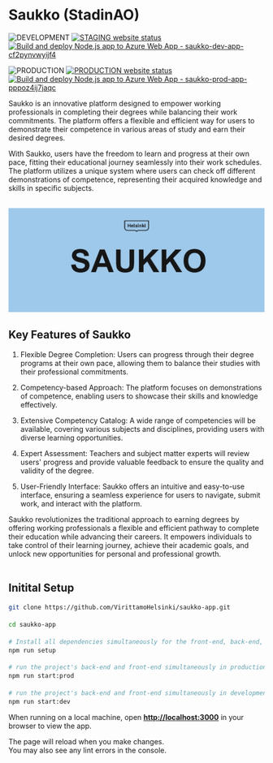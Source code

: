 # **Saukko (StadinAO)**


![DEVELOPMENT](https://img.shields.io/badge/SATGING-3d72a8)
[![STAGING website status](https://img.shields.io/website?url=https%3A//saukko-dev-app-cf2pynvwyijf4.azurewebsites.net)](https://saukko-dev-app-cf2pynvwyijf4.azurewebsites.net)
[![Build and deploy Node.js app to Azure Web App - saukko-dev-app-cf2pynvwyijf4](https://github.com/VirittamoHelsinki/saukko-app/actions/workflows/ci-update-env_saukko-dev-app-cf2pynvwyijf4.yml/badge.svg)](https://github.com/VirittamoHelsinki/saukko-app/actions/workflows/ci-update-env_saukko-dev-app-cf2pynvwyijf4.yml)

![PRODUCTION](https://img.shields.io/badge/PRODUCTION-8A2BE2)
[![PRODUCTION website status](https://img.shields.io/website?url=https%3A//saukko-prod-app-pppoz4ij7jaqc.azurewebsites.net)](https://saukko-prod-app-pppoz4ij7jaqc.azurewebsites.net)
[![Build and deploy Node.js app to Azure Web App - saukko-prod-app-pppoz4ij7jaqc](https://github.com/VirittamoHelsinki/saukko-app/actions/workflows/main_saukko-prod-app-pppoz4ij7jaqc.yml/badge.svg)](https://github.com/VirittamoHelsinki/saukko-app/actions/workflows/main_saukko-prod-app-pppoz4ij7jaqc.yml)


Saukko is an innovative platform designed to empower working professionals in completing their degrees while balancing their work commitments. The platform offers a flexible and efficient way for users to demonstrate their competence in various areas of study and earn their desired degrees.

With Saukko, users have the freedom to learn and progress at their own pace, fitting their educational journey seamlessly into their work schedules. The platform utilizes a unique system where users can check off different demonstrations of competence, representing their acquired knowledge and skills in specific subjects.
<br><br>

![Repo Preview Image](./repo-preview-img.webp "preview image")

## **Key Features of Saukko**

1. Flexible Degree Completion: Users can progress through their degree programs at their own pace, allowing them to balance their studies with their professional commitments.

2. Competency-based Approach: The platform focuses on demonstrations of competence, enabling users to showcase their skills and knowledge effectively.

3. Extensive Competency Catalog: A wide range of competencies will be available, covering various subjects and disciplines, providing users with diverse learning opportunities.

4. Expert Assessment: Teachers and subject matter experts will review users' progress and provide valuable feedback to ensure the quality and validity of the degree.

5. User-Friendly Interface: Saukko offers an intuitive and easy-to-use interface, ensuring a seamless experience for users to navigate, submit work, and interact with the platform.

Saukko revolutionizes the traditional approach to earning degrees by offering working professionals a flexible and efficient pathway to complete their education while advancing their careers. It empowers individuals to take control of their learning journey, achieve their academic goals, and unlock new opportunities for personal and professional growth.
<br><br>

## **Initital Setup**

```sh
git clone https://github.com/VirittamoHelsinki/saukko-app.git

cd saukko-app

# Install all dependencies simultaneously for the front-end, back-end, and root
npm run setup 

# run the project's back-end and front-end simultaneously in production mode
npm run start:prod

# run the project's back-end and front-end simultaneously in development mode
npm run start:dev
```

When running on a local machine, open **[http://localhost:3000](http://localhost:3000)** in your browser to view the app.

The page will reload when you make changes.\
You may also see any lint errors in the console.
